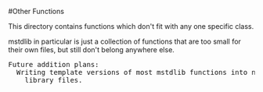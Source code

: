 #Other Functions

This directory contains functions which don't fit with any one
specific class.

mstdlib in particular is just a collection of functions that are
too small for their own files, but still don't belong anywhere else.

<pre>
Future addition plans:
  Writing template versions of most mstdlib functions into new
    library files.
</pre>
